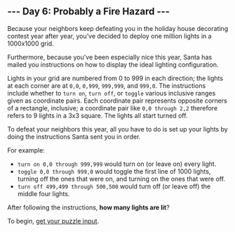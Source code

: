 ## --- Day 6: Probably a Fire Hazard ---

Because your neighbors keep defeating you in the holiday house decorating
contest year after year, you've decided to deploy one million lights in a
1000x1000 grid.

Furthermore, because you've been especially nice this year, Santa has mailed
you instructions on how to display the ideal lighting configuration.

Lights in your grid are numbered from 0 to 999 in each direction; the lights at
each corner are at `0,0`, `0,999`, `999,999`, and `999,0`. The instructions
include whether to `turn on`, `turn off`, or `toggle` various inclusive ranges
given as coordinate pairs. Each coordinate pair represents opposite corners of
a rectangle, inclusive; a coordinate pair like `0,0 through 2,2` therefore
refers to 9 lights in a 3x3 square. The lights all start turned off.

To defeat your neighbors this year, all you have to do is set up your lights by
doing the instructions Santa sent you in order.

For example:

- `turn on 0,0 through 999,999` would turn on (or leave on) every light.
- `toggle 0,0 through 999,0` would toggle the first line of 1000 lights,
  turning off the ones that were on, and turning on the ones that were off.
- `turn off 499,499 through 500,500` would turn off (or leave off) the middle
  four lights.

After following the instructions, **how many lights are lit**?

To begin, [get your puzzle input](input.txt).
